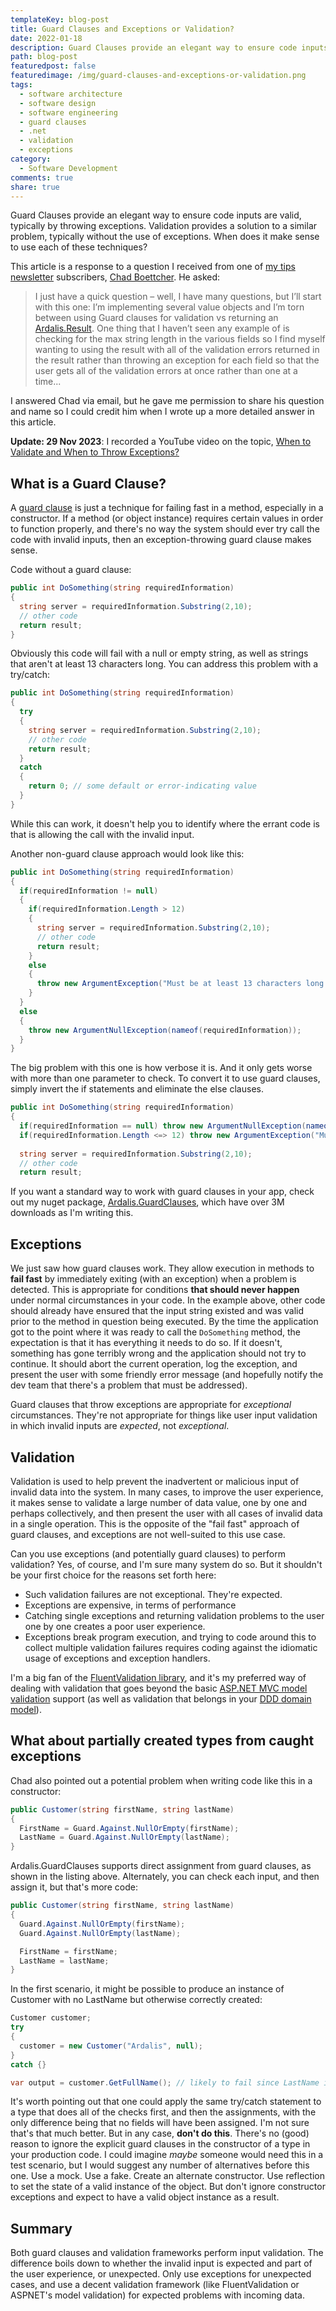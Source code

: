 ```yaml
---
templateKey: blog-post
title: Guard Clauses and Exceptions or Validation?
date: 2022-01-18
description: Guard Clauses provide an elegant way to ensure code inputs are valid, typically by throwing exceptions. Validation provides a solution to a similar problem, typically without the use of exceptions. When does it make sense to use each of these techniques?
path: blog-post
featuredpost: false
featuredimage: /img/guard-clauses-and-exceptions-or-validation.png
tags:
  - software architecture
  - software design
  - software engineering
  - guard clauses
  - .net
  - validation
  - exceptions
category:
  - Software Development
comments: true
share: true
---
```


Guard Clauses provide an elegant way to ensure code inputs are valid, typically by throwing exceptions. Validation provides a solution to a similar problem, typically without the use of exceptions. When does it make sense to use each of these techniques?

This article is a response to a question I received from one of [my tips newsletter](/tips) subscribers, [Chad Boettcher](https://chadboettcher.com/). He asked:

> I just have a quick question – well, I have many questions, but I’ll start with this one: I’m implementing several value objects and I’m torn between using Guard clauses for validation vs returning an [Ardalis.Result](https://www.nuget.org/packages/Ardalis.Result/).  One thing that I haven’t seen any example of is checking for the max string length in the various fields so I find myself wanting to using the result with all of the validation errors returned in the result rather than throwing an exception for each field so that the user gets all of the validation errors at once rather than one at a time...

I answered Chad via email, but he gave me permission to share his question and name so I could credit him when I wrote up a more detailed answer in this article.

**Update: 29 Nov 2023**: I recorded a YouTube video on the topic, [When to Validate and When to Throw Exceptions?](https://youtu.be/dpPcnAT7n7M)

## What is a Guard Clause?

A [guard clause](https://deviq.com/design-patterns/guard-clause) is just a technique for failing fast in a method, especially in a constructor. If a method (or object instance) requires certain values in order to function properly, and there's no way the system should ever try call the code with invalid inputs, then an exception-throwing guard clause makes sense.

Code without a guard clause:

```csharp
public int DoSomething(string requiredInformation)
{
  string server = requiredInformation.Substring(2,10);
  // other code
  return result;
}
```

Obviously this code will fail with a null or empty string, as well as strings that aren't at least 13 characters long. You can address this problem with a try/catch:

```csharp
public int DoSomething(string requiredInformation)
{
  try
  {
    string server = requiredInformation.Substring(2,10);
    // other code
    return result;
  }
  catch
  {
    return 0; // some default or error-indicating value
  }
}
```

While this can work, it doesn't help you to identify where the errant code is that is allowing the call with the invalid input.

Another non-guard clause approach would look like this:

```csharp
public int DoSomething(string requiredInformation)
{
  if(requiredInformation != null)
  {
    if(requiredInformation.Length > 12)
    {
      string server = requiredInformation.Substring(2,10);
      // other code
      return result;
    }
    else
    {
      throw new ArgumentException("Must be at least 13 characters long.");
    }
  }
  else
  {
    throw new ArgumentNullException(nameof(requiredInformation));
  }
}
```

The big problem with this one is how verbose it is. And it only gets worse with more than one parameter to check. To convert it to use guard clauses, simply invert the if statements and eliminate the else clauses.

```csharp
public int DoSomething(string requiredInformation)
{
  if(requiredInformation == null) throw new ArgumentNullException(nameof(requiredInformation));
  if(requiredInformation.Length <=> 12) throw new ArgumentException("Must be at least 13 characters long.");
  
  string server = requiredInformation.Substring(2,10);
  // other code
  return result;
```

If you want a standard way to work with guard clauses in your app, check out my nuget package, [Ardalis.GuardClauses](https://www.nuget.org/packages/Ardalis.GuardClauses), which have over 3M downloads as I'm writing this.

## Exceptions

We just saw how guard clauses work. They allow execution in methods to **fail fast** by immediately exiting (with an exception) when a problem is detected. This is appropriate for conditions **that should never happen** under normal circumstances in your code. In the example above, other code should already have ensured that the input string existed and was valid prior to the method in question being executed. By the time the application got to the point where it was ready to call the `DoSomething` method, the expectation is that it has everything it needs to do so. If it doesn't, something has gone terribly wrong and the application should not try to continue. It should abort the current operation, log the exception, and present the user with some friendly error message (and hopefully notify the dev team that there's a problem that must be addressed).

Guard clauses that throw exceptions are appropriate for *exceptional* circumstances. They're not appropriate for things like user input validation in which invalid inputs are *expected*, not *exceptional*.

## Validation

Validation is used to help prevent the inadvertent or malicious input of invalid data into the system. In many cases, to improve the user experience, it makes sense to validate a large number of data value, one by one and perhaps collectively, and then present the user with all cases of invalid data in a single operation. This is the opposite of the "fail fast" approach of guard clauses, and exceptions are not well-suited to this use case.

Can you use exceptions (and potentially guard clauses) to perform validation? Yes, of course, and I'm sure many system do so. But it shouldn't be your first choice for the reasons set forth here:

- Such validation failures are not exceptional. They're expected.
- Exceptions are expensive, in terms of performance
- Catching single exceptions and returning validation problems to the user one by one creates a poor user experience.
- Exceptions break program execution, and trying to code around this to collect multiple validation failures requires coding against the idiomatic usage of exceptions and exception handlers.

I'm a big fan of the [FluentValidation library](https://www.nuget.org/packages/FluentValidation/), and it's my preferred way of dealing with validation that goes beyond the basic [ASP.NET MVC model validation](https://docs.microsoft.com/aspnet/core/mvc/models/validation) support (as well as validation that belongs in your [DDD domain model](https://www.pluralsight.com/courses/fundamentals-domain-driven-design)).

## What about partially created types from caught exceptions

Chad also pointed out a potential problem when writing code like this in a constructor:

```csharp
public Customer(string firstName, string lastName)
{
  FirstName = Guard.Against.NullOrEmpty(firstName);
  LastName = Guard.Against.NullOrEmpty(lastName);
}
```

Ardalis.GuardClauses supports direct assignment from guard clauses, as shown in the listing above. Alternately, you can check each input, and then assign it, but that's more code:

```csharp
public Customer(string firstName, string lastName)
{
  Guard.Against.NullOrEmpty(firstName);
  Guard.Against.NullOrEmpty(lastName);

  FirstName = firstName;
  LastName = lastName;
}
```

In the first scenario, it might be possible to produce an instance of Customer with no LastName but otherwise correctly created:

```csharp
Customer customer;
try
{
  customer = new Customer("Ardalis", null);
}
catch {}

var output = customer.GetFullName(); // likely to fail since LastName is null
```

It's worth pointing out that one could apply the same try/catch statement to a type that does all of the checks first, and then the assignments, with the only difference being that no fields will have been assigned. I'm not sure that's that much better. But in any case, **don't do this**. There's no (good) reason to ignore the explicit guard clauses in the constructor of a type in your production code. I could imagine *maybe* someone would need this in a test scenario, but I would suggest any number of alternatives before this one. Use a mock. Use a fake. Create an alternate constructor. Use reflection to set the state of a valid instance of the object. But don't ignore constructor exceptions and expect to have a valid object instance as a result.

## Summary

Both guard clauses and validation frameworks perform input validation. The difference boils down to whether the invalid input is expected and part of the user experience, or unexpected. Only use exceptions for unexpected cases, and use a decent validation framework (like FluentValidation or ASPNET's model validation) for expected problems with incoming data.
